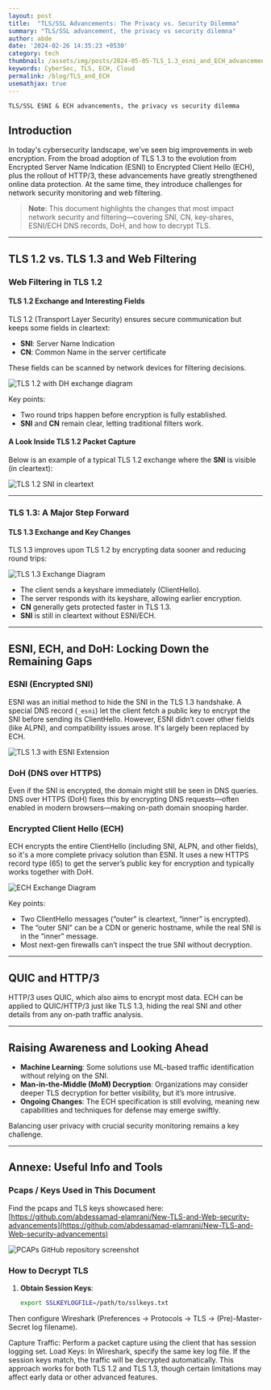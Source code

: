 ```yaml
---
layout: post
title:  "TLS/SSL Advancements: The Privacy vs. Security Dilemma"
summary: "TLS/SSL advancement, the privacy vs security dilemna"
author: abde
date: '2024-02-26 14:35:23 +0530'
category: tech
thumbnail: /assets/img/posts/2024-05-05-TLS_1.3_esni_and_ECH_advancements/TLS-and-ECH.png
keywords: CyberSec, TLS, ECH, Cloud
permalink: /blog/TLS_and_ECH
usemathjax: true
---
```


`TLS/SSL ESNI & ECH advancements, the privacy vs security dilemma`

## Introduction

In today's cybersecurity landscape, we've seen big improvements in web encryption. From the broad adoption of TLS 1.3 to the evolution from Encrypted Server Name Indication (ESNI) to Encrypted Client Hello (ECH), plus the rollout of HTTP/3, these advancements have greatly strengthened online data protection. At the same time, they introduce challenges for network security monitoring and web filtering.

> **Note**: This document highlights the changes that most impact network security and filtering—covering SNI, CN, key-shares, ESNI/ECH DNS records, DoH, and how to decrypt TLS.

---

## TLS 1.2 vs. TLS 1.3 and Web Filtering

### Web Filtering in TLS 1.2

#### TLS 1.2 Exchange and Interesting Fields

TLS 1.2 (Transport Layer Security) ensures secure communication but keeps some fields in cleartext:

- **SNI**: Server Name Indication  
- **CN**: Common Name in the server certificate  

These fields can be scanned by network devices for filtering decisions.

<img src="{{site.baseurl}}/assets/img/posts/2024-05-05-TLS_1.3_esni_and_ECH_advancements/TLS-11.2-with-DH.png" style="max-width: 400px;" alt="TLS 1.2 with DH exchange diagram">

Key points:

- Two round trips happen before encryption is fully established.  
- **SNI** and **CN** remain clear, letting traditional filters work.

#### A Look Inside TLS 1.2 Packet Capture

Below is an example of a typical TLS 1.2 exchange where the **SNI** is visible (in cleartext):

<img src="{{site.baseurl}}/assets/img/posts/2024-05-05-TLS_1.3_esni_and_ECH_advancements/TLS1.2-SNI-cleartext-wireshark.png" style="max-width: 400px;" alt="TLS 1.2 SNI in cleartext">

---

### TLS 1.3: A Major Step Forward

#### TLS 1.3 Exchange and Key Changes

TLS 1.3 improves upon TLS 1.2 by encrypting data sooner and reducing round trips:

<img src="{{site.baseurl}}/assets/img/posts/2024-05-05-TLS_1.3_esni_and_ECH_advancements/TLS1.3-exchange.png" style="max-width: 400px;" alt="TLS 1.3 Exchange Diagram">

- The client sends a keyshare immediately (ClientHello).  
- The server responds with its keyshare, allowing earlier encryption.  
- **CN** generally gets protected faster in TLS 1.3.  
- **SNI** is still in cleartext without ESNI/ECH.

---

## ESNI, ECH, and DoH: Locking Down the Remaining Gaps

### ESNI (Encrypted SNI)

ESNI was an initial method to hide the SNI in the TLS 1.3 handshake. A special DNS record (`_esni`) let the client fetch a public key to encrypt the SNI before sending its ClientHello. However, ESNI didn’t cover other fields (like ALPN), and compatibility issues arose. It's largely been replaced by ECH.

<img src="{{site.baseurl}}/assets/img/posts/2024-05-05-TLS_1.3_esni_and_ECH_advancements/TLS1.3-with-ESNI.png" style="max-width: 400px;" alt="TLS 1.3 with ESNI Extension">

### DoH (DNS over HTTPS)

Even if the SNI is encrypted, the domain might still be seen in DNS queries. DNS over HTTPS (DoH) fixes this by encrypting DNS requests—often enabled in modern browsers—making on-path domain snooping harder.

### Encrypted Client Hello (ECH)

ECH encrypts the entire ClientHello (including SNI, ALPN, and other fields), so it's a more complete privacy solution than ESNI. It uses a new HTTPS record type (65) to get the server’s public key for encryption and typically works together with DoH.

<img src="{{site.baseurl}}/assets/img/posts/2024-05-05-TLS_1.3_esni_and_ECH_advancements/ECH-exchange.png" style="max-width: 400px;" alt="ECH Exchange Diagram">

Key points:

- Two ClientHello messages (“outer” is cleartext, “inner” is encrypted).  
- The “outer SNI” can be a CDN or generic hostname, while the real SNI is in the “inner” message.  
- Most next-gen firewalls can’t inspect the true SNI without decryption.

---

## QUIC and HTTP/3

HTTP/3 uses QUIC, which also aims to encrypt most data. ECH can be applied to QUIC/HTTP/3 just like TLS 1.3, hiding the real SNI and other details from any on-path traffic analysis.

---

## Raising Awareness and Looking Ahead

- **Machine Learning**: Some solutions use ML-based traffic identification without relying on the SNI.  
- **Man-in-the-Middle (MoM) Decryption**: Organizations may consider deeper TLS decryption for better visibility, but it’s more intrusive.  
- **Ongoing Changes**: The ECH specification is still evolving, meaning new capabilities and techniques for defense may emerge swiftly.

Balancing user privacy with crucial security monitoring remains a key challenge.

---

## Annexe: Useful Info and Tools

### Pcaps / Keys Used in This Document

Find the pcaps and TLS keys showcased here:
[https://github.com/abdessamad-elamrani/New-TLS-and-Web-security-advancements](https://github.com/abdessamad-elamrani/New-TLS-and-Web-security-advancements)

<img src="{{site.baseurl}}/assets/img/posts/2024-05-05-TLS_1.3_esni_and_ECH_advancements/pcaps-github.png" style="max-width: 400px;" alt="PCAPs GitHub repository screenshot">

### How to Decrypt TLS

1. **Obtain Session Keys**:
   ```bash
   export SSLKEYLOGFILE=/path/to/sslkeys.txt
Then configure Wireshark (Preferences → Protocols → TLS → (Pre)-Master-Secret log filename).

Capture Traffic: Perform a packet capture using the client that has session logging set.
Load Keys: In Wireshark, specify the same key log file. If the session keys match, the traffic will be decrypted automatically.
This approach works for both TLS 1.2 and TLS 1.3, though certain limitations may affect early data or other advanced features.